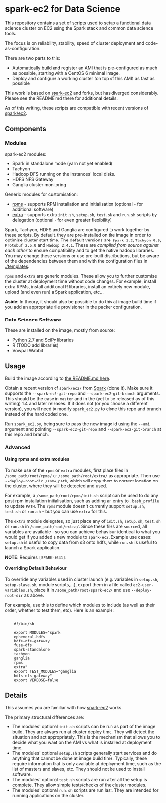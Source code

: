 # spark-ec2 for Data Science

This repository contains a set of scripts used to setup a functional data science cluster on EC2 using the Spark stack and common data science tools.

The focus is on reliability, stability, speed of cluster deployment and code-as-configuration.

There are two parts to this:
* Automatically build and register an AMI that is pre-configured as much as possible, starting with a CentOS 6 minimal image.
* Deploy and configure a working cluster (on top of this AMI) as fast as possible

This work is based on [spark-ec2](https://github.com/mesos/spark-ec2) and forks, but has diverged considerably. Please see the README.md there for additional details. 

As of this writing, these scripts are compatible with recent versions of [spark/ec2](https://github.com/apache/spark/blob/master/ec2/).

## Components

### Modules

spark-ec2 modules:

* Spark in standalone mode (yarn not yet enabled)
* Tachyon
* Hadoop DFS running on the instances' local disks.
* HDFS NFS Gateway
* Ganglia cluster monitoring

Generic modules for customisation:

* [rpms](./rpms) - supports RPM installation and initialisation (optional - for additional software)
* [extra](./extra) - supports extra `init.sh`, `setup.sh`, `test.sh` and `run.sh` scripts by delegation (optional - for even greater flexibility)

Spark, Tachyon, HDFS and Ganglia are configured to work together by these scripts. By default, they are pre-installed on the image in order to optimise cluster start time.
The default versions are: `Spark 1.2`, `Tachyon 0.5`, `Protobuf 2.5.0` and `Hadoop 2.4.1`. These are *compiled from source against each other* to ensure compatibility and to get the 
native hadoop libraries. 
You may change these versions or use pre-built distributions, but be aware of the dependencies between them and with the configuration files in [./templates](./templates).

`rpms` and `extra` are generic modules. These allow you to further customise the cluster at deployment time without code changes.
For example, install extra RPMs, install additional R libraries, install an entirely new module, upload (and even run) a Spark application, etc...

**Aside**: In theory, it should also be possible to do this at image build time if you add an appropriate file provisioner in the packer configuration.  

### Data Science Software
 
These are installed on the image, mostly from source:

* Python 2.7 and SciPy libraries
* R (TODO add libraries)
* Vowpal Wabbit


## Usage

Build the image according to [the README.md here](./image-build).

Obtain a recent version of `spark/ec2/` from [Spark](https://github.com/apache/spark) (clone it). Make sure it supports the 
`--spark-ec2-git-repo` and `--spark-ec2-git-branch` arguments. This should be the case in `master` and in the (yet to be released as of this writing) 1.4 and later releases. 
If it does not (or you choose a different version), you will need to modify `spark_ec2.py` to clone this repo and branch instead of the hard coded one. 
 
Run `spark_ec2.py`, being sure to pass the new image id using the `--ami` argument and pointing `--spark-ec2-git-repo` and `--spark-ec2-git-branch` at this repo and branch.

### Advanced

#### Using rpms and extra modules

To make use of the `rpms` or `extra` modules, first place files in `/some_path/root/rpms/` or `/some_path/root/extra/` as appropriate. Then 
use `--deploy-root-dir /some_path`, which will copy them to correct location on the cluster, where they will be detected and used. 

For example, a `/some_path/root/rpms/init.sh` script can be used to do any post rpm installation initialisation, such as adding an entry to `.bash_profile` to update  `PATH`.
The `rpms` module doesn't currently support `setup.sh`, `test.sh` or `run.sh` - but you can use `extra` for this. 

The `extra` module delegates, so just place any of `init.sh`, `setup.sh`, `test.sh` or `run.sh` in `/some_path/root/extra/`. Since these files are `source`d, all 
variables are available - so you can achieve behaviour identical to what you would get if you added a new module to `spark-ec2`. 
Example use cases: `setup.sh` is useful to copy data from s3 onto hdfs, while `run.sh` is useful to launch a Spark application. 

**NOTE**: Requires `[SPARK-5641]`.

#### Overriding Default Behaviour

To override any variables used in cluster launch (e.g. variables in `setup.sh`, `setup-slave.sh`, module scripts,...), 
export them in a file called `ec2-user-variables.sh`, place it in `/some_path/root/spark-ec2/` and use `--deploy-root-dir` as above.

For example, use this to define which modules to include (as well as their order, whether to test them, etc). Here is an example:  

```

    #!/bin/sh

    export MODULES="spark
    ephemeral-hdfs
    hdfs-nfs-gateway
    fuse-dfs
    spark-standalone
    tachyon
    ganglia
    rpms
    extra"
    export TEST_MODULES="ganglia
    hdfs-nfs-gateway"
    export VERBOSE=false

```

## Details

This assumes you are familiar with how [spark-ec2](https://github.com/mesos/spark-ec2) works.

The primary structural differences are: 

* The modules' optional `init.sh` scripts can be run as part of the image build. They are always run at cluster deploy time.
 They will detect the situation and act appropriately. 
 This is the mechanism that allows you to decide what you want on the AMI vs what is installed at deployment time. 
* The modules' optional `setup.sh` scripts generally start services and do anything that cannot be done at image build time. 
 Typically, these require information that is only available at deployment time, such as the list of masters and slaves, etc. 
 They should not be used to install software.  
* The modules' optional `test.sh` scripts are run after all the setup is complete. They allow simple tests/checks of the cluster modules. 
* The modules' optional `run.sh` scripts are run last. They are intended for running applications on the cluster.

